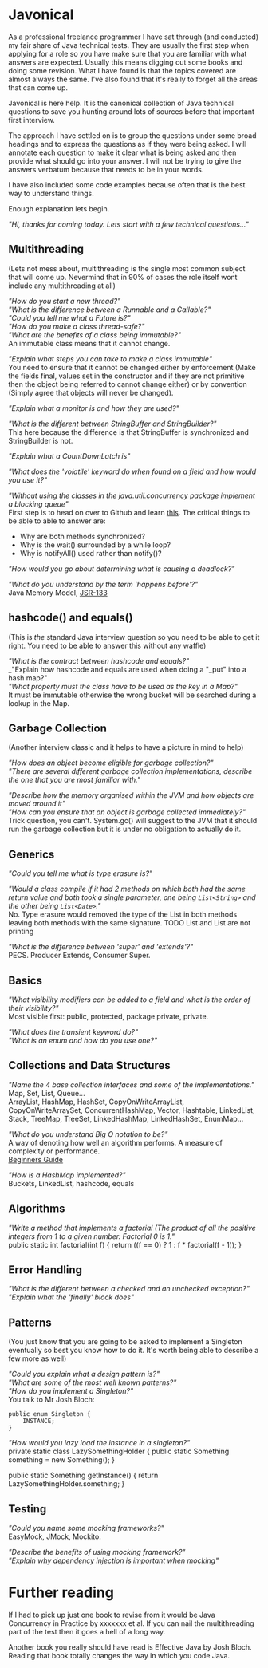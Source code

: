 Javonical
=========
As a professional freelance programmer I have sat through (and conducted) my fair share of Java technical tests. They are usually the first step when applying for a role so you have make sure that you are familiar with what answers are expected. Usually this means digging out some books and doing some revision. What I have found is that the topics covered are almost always the same. I've also found that it's really to forget all the areas that can come up.

Javonical is here help. It is the canonical collection of Java technical questions to save you hunting around lots of sources before that important first interview.

The approach I have settled on is to group the questions under some broad headings and to express the questions as if they were being asked. I will annotate each question to make it clear what is being asked and then provide what should go into your answer. I will not be trying to give the answers verbatum because that needs to be in your words.

I have also included some code examples because often that is the best way to understand things.

Enough explanation lets begin.


_"Hi, thanks for coming today. Lets start with a few technical questions..."_   

Multithreading
--------------
(Lets not mess about, multithreading is the single most common subject that will come up. Nevermind that in 90% of cases the role itself wont include any multithreading at all)

_"How do you start a new thread?"_  
_"What is the difference between a Runnable and a Callable?"_  
_"Could you tell me what a Future is?"_  
_"How do you make a class thread-safe?"_  
_"What are the benefits of a class being immutable?"_  
An immutable class means that it cannot change.

_"Explain what steps you can take to make a class immutable"_  
You need to ensure that it cannot be changed either by enforcement (Make the fields final, values set in the constructor and if they are not primitive then the object being referred to cannot change either) or by convention (Simply agree that objects will never be changed).

_"Explain what a monitor is and how they are used?"_  

_"What is the different between StringBuffer and StringBuilder?"_  
This here because the difference is that StringBuffer is synchronized and StringBuilder is not.

_"Explain what a CountDownLatch is"_   

_"What does the 'volatile' keyword do when found on a field and how would you use it?"_  

_"Without using the classes in the java.util.concurrency package implement a blocking queue"_  
First step is to head on over to Github and learn [this](https://gist.github.com/dougnukem/1241317). The critical things to be able to able to answer are:
* Why are both methods synchronized?
* Why is the wait() surrounded by a while loop?
* Why is notifyAll() used rather than notify()?

_"How would you go about determining what is causing a deadlock?"_

_"What do you understand by the term 'happens before'?"_  
Java Memory Model, [JSR-133](http://www.cs.umd.edu/~pugh/java/memoryModel/jsr-133-faq.html)

hashcode() and equals()
-----------------------
(This is *the* standard Java interview question so you need to be able to get it right. You need to be able to answer this without any waffle)

_"What is the contract between hashcode and equals?"_  
_"Explain how hashcode and equals are used when doing a "_put" into a hash map?"     
_"What property must the class have to be used as the key in a Map?"_  
It must be immutable otherwise the wrong bucket will be searched during a lookup in the Map.

Garbage Collection
------------------
(Another interview classic and it helps to have a picture in mind to help)

_"How does an object become eligible for garbage collection?"_  
_"There are several different garbage collection implementations, describe the one that you are most familiar with."_  

_"Describe how the memory organised within the JVM and how objects are moved around it"_  
_"How can you ensure that an object is garbage collected immediately?"_  
Trick question, you can't. System.gc() will suggest to the JVM that it should run the garbage collection but it is under no obligation to actually do it.

Generics
--------
_"Could you tell me what is type erasure is?"_   

_"Would a class compile if it had 2 methods on which both had the same return value and both took a single parameter, one being `List<String>` and the other being `List<Date>`."_  
No. Type erasure would removed the type of the List in both methods leaving both methods with the same signature.
   TODO List<String> and List<Date> are not printing

_"What is the difference between 'super' and 'extends'?"_   
PECS. Producer Extends, Consumer Super.

Basics
------
_"What visibility modifiers can be added to a field and what is the order of their visibility?"_  
Most visible first: public, protected, package private, private.

_"What does the transient keyword do?"_  
_"What is an enum and how do you use one?"_  

Collections and Data Structures
-------------------------------
_"Name the 4 base collection interfaces and some of the implementations."_  
Map, Set, List, Queue...   
ArrayList, HashMap, HashSet, CopyOnWriteArrayList, CopyOnWriteArraySet, ConcurrentHashMap, Vector, Hashtable, LinkedList, Stack, TreeMap, TreeSet, LinkedHashMap, LinkedHashSet, EnumMap...   

_"What do you understand Big O notation to be?"_  
A way of denoting how well an algorithm performs. A measure of complexity or performance.  
[Beginners Guide](http://rob-bell.net/2009/06/a-beginners-guide-to-big-o-notation/)

_"How is a HashMap implemented?"_  
Buckets, LinkedList, hashcode, equals

Algorithms
----------
_"Write a method that implements a factorial (The product of all the positive integers from 1 to a given number. Factorial 0 is 1."_  
   public static int factorial(int f) {
      return ((f == 0) ? 1 : f * factorial(f - 1));
   }

Error Handling
--------------
_"What is the different between a checked and an unchecked exception?"_  
_"Explain what the 'finally' block does"_  

Patterns
--------
(You just know that you are going to be asked to implement a Singleton eventually so best you know how to do it. It's worth being able to describe a few more as well)  

_"Could you explain what a design pattern is?"_  
_"What are some of the most well known patterns?"_  
_"How do you implement a Singleton?"_  
You talk to Mr Josh Bloch:  

    public enum Singleton {  
        INSTANCE;  
    }  

_"How would you lazy load the instance in a singleton?"_  
   private static class LazySomethingHolder {
      public static Something something = new Something();
   }
   
   public static Something getInstance() {
      return LazySomethingHolder.something;
   }

Testing
-------
_"Could you name some mocking frameworks?"_  
EasyMock, JMock, Mockito.

_"Describe the benefits of using mocking framework?"_  
_"Explain why dependency injection is important when mocking"_   

Further reading
===============
If I had to pick up just one book to revise from it would be Java Concurrency in Practice by xxxxxxx et al. If you can nail the multithreading part of the test then it goes a hell of a long way.

Another book you really should have read is Effective Java by Josh Bloch. Reading that book totally changes the way in which you code Java.
